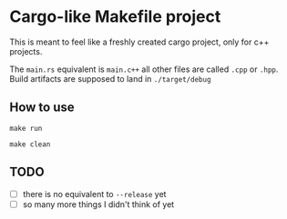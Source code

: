 # Cargo-like Makefile project

This is meant to feel like a freshly created cargo project, only for c++ projects.

The `main.rs` equivalent is `main.c++` all other files are called `.cpp` or `.hpp`. Build artifacts are supposed to land in `./target/debug`



## How to use

`make run`

`make clean`

## TODO

* [ ] there is no equivalent to `--release` yet
* [ ] so many more things I didn't think of yet